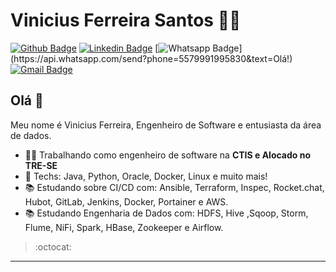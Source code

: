 # Vinicius Ferreira Santos :man_technologist:

[![Github Badge](https://img.shields.io/badge/-Github-000?style=flat-square&logo=Github&logoColor=white&link=https://github.com/vyniciuss)](https://github.com/vyniciuss)
[![Linkedin Badge](https://img.shields.io/badge/-LinkedIn-blue?style=flat-square&logo=Linkedin&logoColor=white&link=https://www.linkedin.com/in/vinicius-ferreira-software/)](https://www.linkedin.com/in/vinicius-ferreira-software/)
[![Whatsapp Badge](https://img.shields.io/badge/-Whatsapp-4CA143?style=flat-square&labelColor=4CA143&logo=whatsapp&logoColor=white&link=https://api.whatsapp.com/send?phone=5579991995830&text=Olá!)](https://api.whatsapp.com/send?phone=5579991995830&text=Olá!)
[![Gmail Badge](https://img.shields.io/badge/-Gmail-c14438?style=flat-square&logo=Gmail&logoColor=white&link=mailto:vyniciuss@gmail.com)](mailto:vyniciuss@gmail.com)

## Olá 👋

Meu nome é Vinicius Ferreira, Engenheiro de Software e entusiasta da área de dados.

- :office_worker: Trabalhando como engenheiro de software na **CTIS e Alocado no TRE-SE**
- :blue_heart: Techs: Java, Python, Oracle, Docker, Linux e muito mais!
- :books: Estudando sobre CI/CD com: Ansible, Terraform, Inspec, Rocket.chat, Hubot, GitLab, Jenkins, Docker, Portainer e AWS.
- :books: Estudando Engenharia de Dados com: HDFS, Hive ,Sqoop, Storm, Flume, NiFi, Spark, HBase, Zookeeper e Airflow.

> :octocat:

---
